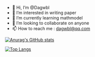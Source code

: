- 👋 Hi, I’m @Dagwbl
- 👀 I’m interested in writing paper
- 🌱 I’m currently learning mathmodel
- 💞️ I’m looking to collaborate on anyone
- 📫 How to reach me : dagwbl@qq.com

[![Anurag's GitHub stats](https://github-readme-stats.vercel.app/api?username=Dagwbl)](https://github.com/anuraghazra/github-readme-stats)

[![Top Langs](https://github-readme-stats.vercel.app/api/top-langs/?username=Dagwbl)](https://github.com/anuraghazra/github-readme-stats)





<!---
Dagwbl/Dagwbl is a ✨ special ✨ repository because its `README.md` (this file) appears on your GitHub profile.
You can click the Preview link to take a look at your changes.
--->


